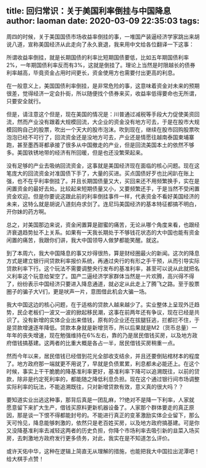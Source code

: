 title: 回归常识：关于美国利率倒挂与中国降息
author: laoman
date: 2020-03-09 22:35:03
tags:
---
周四的时候，关于美国国债市场收益率倒挂的事，一堆国产装逼经济学家跳出来胡说八道，宣称美国经济从此走向了永久衰退，我来用中文给各位翻译一下这事：

所谓收益率倒挂，就是长期国债的利率比短期国债要低，比如五年期国债利率2%，一年期国债利率反而有3%，这就是倒挂了。理论上当然是时限越长的债券利率越高，毕竟资金占用时间更长，资金使用方也需要付出更高的利息。

在一般意义上，美国国债利率倒挂，是非常危险的事，这意味着资金对未来的预期很差，觉得经济一定会扑街，所以随便找个债券来买，收益率低得要命也无所谓，只要安全就行。

但是，请注意这个但是，现在美国的情况是：川普通过减税等手段大力促使美资回流，然而产业没有跟着大规模回流，大企业的资金没有地方可去，于是在股市大规模回购自己的股票，吹出一个天大的股市泡沫。吹到现在，继续在股市回购股票吹泡泡已经不可行了，回流资金还是没地方可去，产业还是情愿往越南泰国柬埔寨跑，甚至墨西哥都承接了很多从中国撤走的产业，但是回流美国本土的依然不够多。美国铁锈地带的经济有所回暖，但是也还没繁荣起来。

没有足够的产业去吸纳回流资金，这事就是美国经济现在面临的核心问题。现在这笔庞大的回流资金对准国债下手了，大量的买进。买点国债好歹也比闲趴在账上强，也不在乎利率倒挂了。并且长期国债量又大，买回来还不用频繁换手，实在是闲置资金的最好去处。比较起来短期债量又小，又要频繁还手，于是当然不受闲置资金欢迎。但是你要说这跟此前的利率倒挂事件一样，代表资金不看好美国经济的未来，这特么就是胡说八道刻舟求剑了。连尼玛美国经济的基本特征都搞不明白，开你妹的药方啊。

总之，对美国那边来说，资金闲置算是甜蜜的痛苦，无论从哪个角度来看，也跟经济衰退趋势扯不上关系。如果有一天我长期处于不够钱花状态的大中国也能有资金闲置的痛苦，我跟你们讲，我大中国领导人做梦都能笑醒。就这。



到了本周六，我大中国降息的事又炒得很热，算是财经圈最火的新闻。这次的降息方式是建立银行间贷款利率报价系统，再通过央行的有形之手干预，从而引导实际贷款利率下行。这个玩法不需要调整央行发布的基准利率，甚至可以说从此就把名义利率这个玩意给架空了。国产二逼经济学家群体当然是一片欢腾，高兴得不得了，纷纷表示中国经济只要进入降息通道，就必定从此走上了腾飞之路。至于股票圈子的骗子大V们，更是吠声一片，意图借此机会大骗一场。

我大中国这边的核心问题，在于适格的贷款人越来越少了。实业整体上呈现外迁趋势，民企老板们一波又一波的掀起移民潮，这事在前两年还有争议，现在已经是共识了。没有新增的实体企业出来借钱，原有的企业还在拔腿狂逃，拦都拦不住，于是贷款增速逐年降低。贷款本身就是新增货币，所以后果就是M2（货币总量）一年年的丧失增速，现在勉强维持在6%左右，靠的乃是居民借钱买房，以及地方政府借钱搞基建。这两者的比重大概是各占一半，居民借钱买房稍重一点。

然而今年以来，居民借钱已经借到花光全部收支结余，并且还要倒贴棺材本的程度了。地方政府那一端就更不用说了，早就是负债累累，利息都未必能还上。在这个时候，事实上干干脆脆的降基准利率更好，基准利率下降可以追溯既往，以前的贷款，除非是约定死利率的，都能随之降低利息负担。现在这个通过银行间市场调整实际利率的玩法，不能追溯既往，只对新增贷款有效，意义真的很大吗？？

要知道实业出逃这种事，那背后真是一团乱麻，??绝对不是降一下利率，人家就愿意留下来扩大生产，借钱买原料更新机器设备了。人家那个群体要走的真正原因，那是谈一下恨不得都能封号的。不能进行真正的变革激励实体企业留下，那么天可怜见，降息能够刺激的，依然只是老百姓买房，以及地方政府搞基建。可是你又没降基准利率去减轻这两者的历史负担，你降个市场利率去吸引新的韭菜入场买房，去刺激地方政府发行更多债务，对此，我实在是不知道怎么评价。

或许天佑中华，这种在逻辑上简直无从理解的措施，也能把我大中国拉出泥潭吧！给大棋手点赞！
